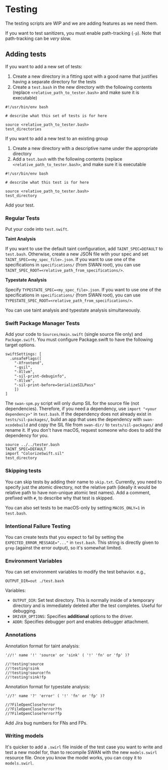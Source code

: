 # Testing

The testing scripts are WIP and we are adding features as we need them.

If you want to test sanitizers, you must enable path-tracking (`-p`). Note that path-tracking can be *very* slow.

## Adding tests

If you want to add a new set of tests:

1. Create a new directory in a fitting spot with a good name that justifies having a separate directory for the tests
2. Create a `test.bash` in the new directory with the following contents (replace `<relative_path_to_tester.bash>` and make sure it is executable)

```
#!/usr/bin/env bash

# describe what this set of tests is for here

source <relative_path_to_tester.bash>
test_directories
```

If you want to add a new test to an existing group

1. Create a new directory with a descriptive name under the appropriate directory
2. Add a `test.bash` with the following contents (replace `<relative_path_to_tester.bash>`, and make sure it is executable

```
#!/usr/bin/env bash

# describe what this test is for here

source <relative_path_to_tester.bash>
test_directory
```

Add your test.

### Regular Tests

Put your code into `test.swift`. 

**Taint Analysis**

If you want to use the default taint configuration, add `TAINT_SPEC=DEFAULT` to `test.bash`. Otherwise, create a new JSON file with your spec and set `TAINT_SPEC=<my_spec_file>.json`. If you want to use one of the specifications in `specifications/` (from SWAN root), you can use `TAINT_SPEC_ROOT=<relative_path_from_specifications/>`.

**Typestate Analysis**

Specify `TYPESTATE_SPEC=<my_spec_file>.json`. If you want to use one of the specifications in `specifications/` (from SWAN root), you can use `TYPESTATE_SPEC_ROOT=<relative_path_from_specifications/>`.

You can use taint analysis and typestate analysis simultaneously.

### Swift Package Manager Tests

Add your code to `Sources/main.swift` (single source file only) and `Package.swift`. You must configure Package.swift to have the following target options.

```
swiftSettings: [
  .unsafeFlags([
    "-Xfrontend",
    "-gsil",
    "-Xllvm",
    "-sil-print-debuginfo",
    "-Xllvm",
    "-sil-print-before=SerializeSILPass"
    ])
]
```

The `swan-spm.py` script will only dump SIL for the source file (not dependencies). Therefore, if you need a dependency, use `import "<your dependency>"` in `test.bash`. If the dependency does not already exist in `tests/sil-packages/`, build an app that uses the dependency with `swan-xcodebuild` and copy the SIL file from `swan-dir/` to `tests/sil-packages/` and rename it. If you don't have macOS, request someone who does to add the dependency for you.

```
source ../../tester.bash
TAINT_SPEC=DEFAULT
import "ColorizeSwift.sil"
test_directory
```

### Skipping tests

You can skip tests by adding their name to `skip.txt`. Currently, you need to specify just the atomic directory, not the relative path (ideally it would be relative path to have non-unique atomic test names). Add a comment, prefixed with `#`, to describe why that test is skipped.

You can also set tests to be macOS-only by setting `MACOS_ONLY=1` in `test.bash`.

### Intentional Failure Testing

You can create tests that you expect to fail by setting the `EXPECTED_ERROR_MESSAGE="..."` in `test.bash`. This string is directly given to `grep` (against the error output), so it's somewhat limited. 

### Environment Variables

You can set environment variables to modify the test behavior. e.g.,

```
OUTPUT_DIR=out ./test.bash
```

Variables:

- `OUTPUT_DIR`: Set test directory. This is normally inside of a temporary directory and is immediately deleted after the test completes. Useful for debugging.
- `DRIVER_OPTIONS`: Specifies **additional** options to the driver.
- `ADDR`: Specifies debugger port and enables debugger attachment.

### Annotations

Annotation format for taint analysis:

```
'//!' name '!' 'source' or 'sink' ( '!' 'fn' or 'fp' )?

//!testing!source
//!testing!sink
//!testing!source!fn
//!testing!sink!fp
```

Annotation format for typestate analysis:

```
'//?' name '?' 'error' ( '!' 'fn' or 'fp' )?

//?FileOpenClose?error
//?FileOpenClose?error?fn
//?FileOpenClose?error?fp
```

Add Jira bug numbers for FNs and FPs.

### Writing models

It's quicker to add a `.swirl` file inside of the test case you want to write and test a new model for, than to recompile SWAN with the new `models.swirl` resource file. Once you know the model works, you can copy it to `models.swirl`.
